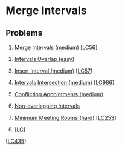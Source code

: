 # Merge Intervals

## Problems

1. [Merge Intervals (medium)]()
[[LC56](https://leetcode.com/problems/merge-intervals/)]
1. [Intervals Overlap (easy)]()
1. [Insert Interval (medium)]()
[[LC57](https://leetcode.com/problems/insert-interval/)]
1. [Intervals Intersection (medium)]()
[[LC986](https://leetcode.com/problems/interval-list-intersections/)]
1. [Conflicting Appointments (medium)]()
1. [Non-overlapping Intervals]()
1. [Minimum Meeting Rooms (hard)]()
[[LC253](https://leetcode.com/problems/meeting-rooms-ii/)]


1. []()
[[LC]()]

[[LC435](https://leetcode.com/problems/non-overlapping-intervals/)]